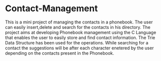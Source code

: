 # Contact-Management

This is a mini project of managing the contacts in a phonebook. The user can easily insert,delete and search for the contacts in his directory. The project aims at developing Phonebook management using the C Language that enables the user to easily store and find contact information. The Trie Data Structure has been used for the operations.
While searching for a contact the suggestions will be after each character enetered by the user depending on the contacts present in the Phonebook.
